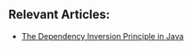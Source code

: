 ## Relevant Articles:

- [The Dependency Inversion Principle in Java](https://www.baeldung.com/java-dependency-inversion-principle)

